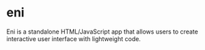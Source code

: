 # eni
Eni is a standalone HTML/JavaScript app that allows users to create interactive user interface with lightweight code. 
